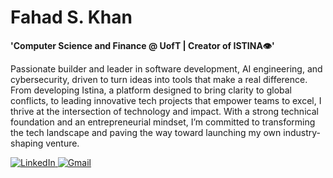# Fahad S. Khan

**'Computer Science and Finance @ UofT | Creator of ISTINA👁'**

Passionate builder and leader in software development, AI engineering, and cybersecurity, driven to turn ideas into tools that make a real difference. From developing Istina, a platform designed to bring clarity to global conflicts, to leading innovative tech projects that empower teams to excel, I thrive at the intersection of technology and impact. With a strong technical foundation and an entrepreneurial mindset, I’m committed to transforming the tech landscape and paving the way toward launching my own industry-shaping venture.

<p align="left">
  <a href="https://www.linkedin.com/in/fahad-sadiq-khan" target="_blank">
    <img alt="LinkedIn" title="Follow my LinkedIn!" 
         src="https://img.shields.io/badge/linkedin-%230077B5.svg?style=for-the-badge&logo=linkedin&logoColor=white"/>
  </a>
  <a href="mailto:khan.fsadiq05@gmail.com" title="Message me on my business email!">
    <img alt="Gmail" src="https://img.shields.io/badge/Gmail-D14836?style=for-the-badge&logo=gmail&logoColor=white"/>
  </a>
</p>